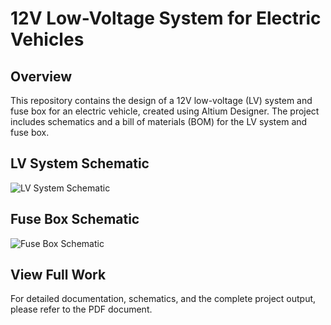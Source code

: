 # 12V Low-Voltage System for Electric Vehicles

## Overview
This repository contains the design of a 12V low-voltage (LV) system and fuse box for an electric vehicle, created using Altium Designer. The project includes schematics and a bill of materials (BOM) for the LV system and fuse box.

## LV System Schematic
![LV System Schematic](https://github.com/user-attachments/assets/3381f5ee-b464-4c2b-b698-7f68c66256ab)

## Fuse Box Schematic
![Fuse Box Schematic](https://github.com/user-attachments/assets/eaff3c92-bffe-4c7b-a3f0-e22e6a9b9777)

## View Full Work
For detailed documentation, schematics, and the complete project output, please refer to the PDF document.

